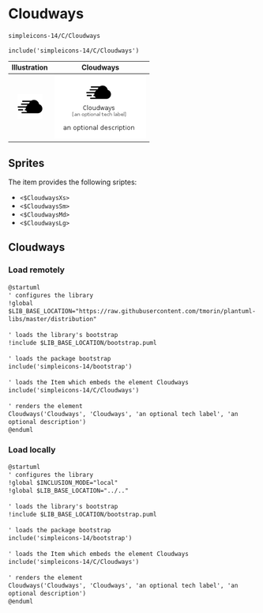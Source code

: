 # Cloudways


```text
simpleicons-14/C/Cloudways
```

```text
include('simpleicons-14/C/Cloudways')
```



| Illustration | Cloudways |
| :---: | :---: |
| ![illustration for Illustration](../../simpleicons-14/C/Cloudways.png) | ![illustration for Cloudways](../../simpleicons-14/C/Cloudways.Local.png) |



## Sprites
The item provides the following sriptes:

- `<$CloudwaysXs>`
- `<$CloudwaysSm>`
- `<$CloudwaysMd>`
- `<$CloudwaysLg>`





## Cloudways

### Load remotely
```plantuml
@startuml
' configures the library
!global $LIB_BASE_LOCATION="https://raw.githubusercontent.com/tmorin/plantuml-libs/master/distribution"

' loads the library's bootstrap
!include $LIB_BASE_LOCATION/bootstrap.puml

' loads the package bootstrap
include('simpleicons-14/bootstrap')

' loads the Item which embeds the element Cloudways
include('simpleicons-14/C/Cloudways')

' renders the element
Cloudways('Cloudways', 'Cloudways', 'an optional tech label', 'an optional description')
@enduml
```

### Load locally
```plantuml
@startuml
' configures the library
!global $INCLUSION_MODE="local"
!global $LIB_BASE_LOCATION="../.."

' loads the library's bootstrap
!include $LIB_BASE_LOCATION/bootstrap.puml

' loads the package bootstrap
include('simpleicons-14/bootstrap')

' loads the Item which embeds the element Cloudways
include('simpleicons-14/C/Cloudways')

' renders the element
Cloudways('Cloudways', 'Cloudways', 'an optional tech label', 'an optional description')
@enduml
```

